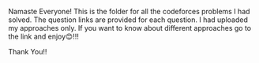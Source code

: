 Namaste Everyone!
This is the folder for all the codeforces problems I had solved. The question links are provided for each question. I had uploaded my approaches only. If you want to know about different approaches go to the link and enjoy😊!!!

Thank You!!
